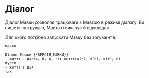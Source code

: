 # Діалог

Діалог Мавки дозволяє працювати з Мавкою в режимі діалогу. Ви пишете інструкцію,
Мавка її виконує й відповідає.

Для цього потрібно запускати Мавку без аргументів:

```shell
мавка
```

```plaintext
Діалог Мавки {{ВЕРСІЯ_МАВКИ}}
- життя = дія(а, б, в, г): життя(а(г), б(г), в(г), г)
пусто
- життя є Дія
так
```